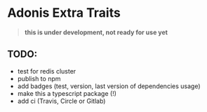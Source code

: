 # Adonis Extra Traits

> __this is under development, not ready for use yet__


## TODO:
* test for redis cluster
* publish to npm
* add badges (test, version, last version of dependencies usage)
* make this a typescript package (!)
* add ci (Travis, Circle or Gitlab)